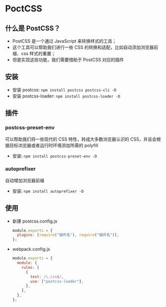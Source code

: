 # PoctCSS

## 什么是 PostCSS？

- PostCSS 是一个通过 JavaScript 来转换样式的工具；
- 这个工具可以帮助我们进行一些 CSS 的转换和适配，比如自动添加浏览器前缀、css 样式的重置；
- 但是实现这些功能，我们需要借助于 PostCSS 对应的插件

## 安装

- 安装 postcss: `npm install postcss postcss-cli -D`
- 安装 postcss-loader: `npm install postcss-loader -D`

## 插件

### postcss-preset-env

可以帮助我们将一些现代的 CSS 特性，转成大多数浏览器认识的 CSS，并且会根据目标浏览器或者运行时环境添加所需的 polyfill

- 安装: `npm install postcss-preset-env -D`

### autoprefixer

自动增加浏览器前缀

- 安装: `npm install autoprefixer -D`

## 使用

- 新建 postcss.config.js

  ```JavaScript
  module.exports = {
    plugins: [require("插件名"), require("插件名")],
  };
  ```

- webpack.config.js

  ```JavaScript
  module.exports = {
    module: {
      rules: [
        {
          test: /\.css$/,
          use: ["postcss-loader"],
        },
      ],
    },
  };
  ```
